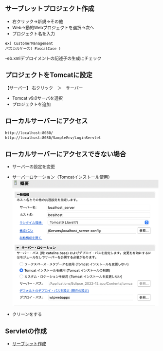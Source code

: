 ## サーブレットプロジェクト作成

- 右クリック→新規→その他
- Web→動的Webプロジェクトを選択→次へ
- プロジェクト名を入力
```
ex) CustomerManagement
パスカルケース( PascalCase )
```
-eb.xmlデプロイメントの記述子の生成にチェック

## プロジェクトをTomcatに設定
【サーバー】
右クリック　＞　サーバー

- Tomcat v9.0サーバを選択
- プロジェクトを追加

## ローカルサーバーにアクセス
```
http://localhost:8080/
http://localhost:8080/SampleEnv/LoginServlet
```

## ローカルサーバーにアクセスできない場合
- サーバーの設定を変更
- サーバーロケーション（Tomcatインストール使用）
![Alt text](image.png)

- クリーンをする

## Servletの作成
- [サーブレット作成](./2_Servlet.md)